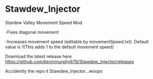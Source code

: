 # Stawdew_Injector
Stardew  Valley Movement Speed Mod

-Fixes diagonal movement

-Increases movement speed (editable by movementSpeed.txt). Default value is 1(This adds 1 to the default movement speed)


Download the latest release here https://github.com/kevinmurphy678/Stawdew_Injector/releases


Accidently the repo it Stawdew_Injector...woops
